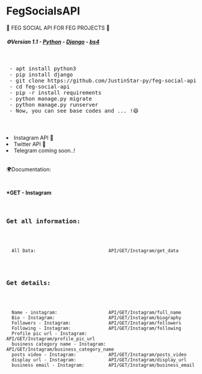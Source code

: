  # FegSocialsAPI
🎇 FEG SOCIAL API FOR FEG PROJECTS 🎇
 <p>                                                      </p> 
 
 <h5> <b>⚙Versian 1.1</b> - <u>Python</u> - <u>Django</u> - <u>bs4</u> </h5> 
 <h1>                                                           </h1>
 <pre>   
 - apt install python3  
 - pip install django  
 - git clone https://github.com/JustinStar-py/feg-social-api   
 - cd feg-social-api  
 - pip -r install requirements  
 - python manage.py migrate  
 - python manage.py runserver  
 - Now, you can see base codes and ... !😄
 </pre> 
 <h1>                                         </h1>
 <table>   
  <li> Instagram API 🍟</li>   
  <li> Twitter API 🍗</li>   
  <li> Telegram coming soon..!</li> 
</table> 
<p>                                                                  </p>
<p>🌍Documentation:</p> 
<h1>                    </h1>
<h4>*GET - Instagram</h4>
<pre>
  <h3>Get all information:</h3>
  
      All Data:                           API/GET/Instagram/get_data
      
  <h3>Get details:</h3>
  
      Name - instagram:                   API/GET/Instagram/full_name
      Bio - Instagram:                    API/GET/Instagram/biography
      Followers - Instagram:              API/GET/Instagram/followers
      Following - Instagram:              API/GET/Instagram/following
      Profile pic url - Instagram:        API/GET/Instagram/profile_pic_url
      business category name - Instagram: API/GET/Instagram/business_category_name
      posts video - Instagram:            API/GET/Instagram/posts_video
      display url - Instagram:            API/GET/Instagram/display_url
      business email - Instagram:         API/GET/Instagram/business_email
      
</pre>

<h1>                       <h1>
<h4>
